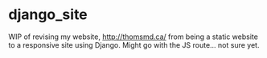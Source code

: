 # django_site
WIP of revising my website, http://thomsmd.ca/ from being a static website to a responsive site using Django. Might go with the JS route... not sure yet. 
